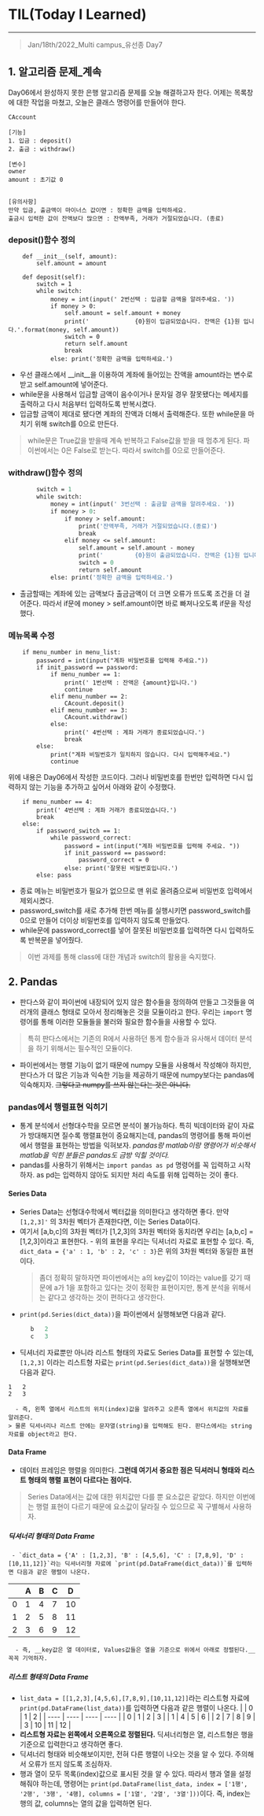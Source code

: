 # TIL(Today I Learned)

___

> Jan/18th/2022_Multi campus_유선종 Day7

## 1. 알고리즘 문제_계속
Day06에서 완성하지 못한 은행 알고리즘 문제를 오늘 해결하고자 한다. 어제는 목록창에 대한 작업을 마쳤고, 오늘은 클래스 명령어를 만들어야 한다.

```[class명]
CAccount

[기능]
1. 입금 : deposit()
2. 출금 : withdraw()

[변수]
owner
amount : 초기값 0


[유의사항]
만약 입금, 출금액이 마이너스 값이면 : 정확한 금액을 입력하세요.
출금시 입력한 값이 잔액보다 많으면 : 잔액부족, 거래가 거절되었습니다. (종료)
```
### deposit()함수 정의
```class CAccount:
    def __init__(self, amount):
        self.amount = amount
    
    def deposit(self):
        switch = 1
        while switch:
            money = int(input(' 2번선택 : 입금할 금액을 알려주세요. '))
            if money > 0:
                self.amount = self.amount + money
                print('             {0}원이 입금되었습니다. 잔액은 {1}원 입니다.'.format(money, self.amount))
                switch = 0
                return self.amount
                break
            else: print('정확한 금액을 입력하세요.')
```
 - 우선 클래스에서 __init__을 이용하여 계좌에 들어있는 잔액을 amount라는 변수로 받고 self.amount에 넣어준다.
 - while문을 사용해서 입금할 금액이 음수이거나 문자일 경우 잘못됐다는 메세지를 출력하고 다시 처음부터 입력하도록 반복시켰다.
 - 입금할 금액이 제대로 됐다면 계좌의 잔액과 더해서 출력해준다. 또한 while문을 마치기 위해 switch를 0으로 만든다.
 > while문은 True값을 받을때 계속 반복하고 False값을 받을 때 멈추게 된다. 파이썬에서는 0은 False로 받는다. 따라서 switch를 0으로 만들어준다.

### withdraw()함수 정의
```def withdraw(self):
        switch = 1
        while switch:
            money = int(input(' 3번선택 : 출금할 금액을 알려주세요. '))
            if money > 0:
                if money > self.amount:
                    print('잔액부족, 거래가 거절되었습니다.(종료)')
                    break
                elif money <= self.amount:
                    self.amount = self.amount - money
                    print('         {0}원이 출금되었습니다. 잔액은 {1}원 입니다.'.format(money, self.amount))
                    switch = 0
                    return self.amount
            else: print('정확한 금액을 입력하세요.')
```
 - 출금할때는 계좌에 있는 금액보다 출금금액이 더 크면 오류가 뜨도록 조건을 더 걸어준다. 따라서 if문에 money > self.amount이면 바로 빠져나오도록 if문을 작성했다.

### 메뉴목록 수정
```menu_number = int(input("메뉴를 선택해 주세요."))
    if menu_number in menu_list:
        password = int(input("계좌 비밀번호를 입력해 주세요."))
        if init_password == password:
            if menu_number == 1:
                print(' 1번선택 : 잔액은 {amount}입니다.')
                continue
            elif menu_number == 2:
                CAcount.deposit()
            elif menu_number == 3:
                CAcount.withdraw()
            else:
                print(' 4번선택 : 계좌 거래가 종료되었습니다.')
                break
        else:
            print("계좌 비밀번호가 일치하지 않습니다. 다시 입력해주세요.")
            continue
```
위에 내용은 Day06에서 작성한 코드이다. 그러나 비밀번호를 한번만 입력하면 다시 입력하지 않는 기능을 추가하고 싶어서 아래와 같이 수정했다.
```menu_number = int(input("메뉴를 선택해 주세요. "))
    if menu_number == 4:
        print(' 4번선택 : 계좌 거래가 종료되었습니다.')
        break
    else:
        if password_switch == 1:
            while password_correct:
                password = int(input("계좌 비밀번호를 입력해 주세요. "))
                if init_password == password:
                    password_correct = 0
                else: print('잘못된 비밀번호입니다.')
        else: pass
```
 - 종료 메뉴는 비밀번호가 필요가 없으므로 맨 위로 올려줌으로써 비밀번호 입력에서 제외시켰다.
 - password_switch를 새로 추가해 한번 메뉴를 실행시키면 password_switch를 0으로 만들어 더이상 비밀번호를 입력하지 않도록 만들었다.
 - while문에 password_correct를 넣어 잘못된 비밀번호를 입력하면 다시 입력하도록 반복문을 넣어줬다.
 > 이번 과제를 통해 class에 대한 개념과 switch의 활용을 숙지했다.
## 2. Pandas
 - 판다스와 같이 파이썬에 내장되어 있지 않은 함수들을 정의하여 만들고 그것들을 여러개의 클래스 형태로 모아서 정리해놓은 것을 모듈이라고 한다. 우리는 `import` 명령어를 통해 이러한 모듈들을 불러와 필요한 함수들을 사용할 수 있다.
 > 특히 판다스에서는 기존의 R에서 사용하던 통계 함수들과 유사해서 데이터 분석을 하기 위해서는 필수적인 모듈이다.
 - 파이썬에서는 행렬 기능이 없기 때문에 numpy 모듈을 사용해서 작성해야 하지만, 판다스가 더 많은 기능과 익숙한 기능을 제공하기 때문에 numpy보다는 pandas에 익숙해지자. ~~그렇다고 numpy를 쓰지 않는다는 것은 아니다.~~
  ### pandas에서 행렬표현 익히기
  - 통계 분석에서 선형대수학을 모르면 분석이 불가능하다. 특히 빅데이터와 같이 자료가 방대해지면 질수록 행렬표현이 중요해지는데, pandas의 명령어를 통해 파이썬에서 행렬을 표현하는 방법을 익혀보자. _pandas랑 matlab이랑 명령어가 비슷해서 matlab을 익힌 분들은 pandas도 금방 익힐 것이다._
  - pandas를 사용하기 위해서는 `import pandas as pd` 명령어를 꼭 입력하고 시작하자. as pd는 입력하지 않아도 되지만 처리 속도를 위해 입력하는 것이 좋다.
  #### Series Data
   - Series Data는 선형대수학에서 벡터값을 의미한다고 생각하면 좋다. 만약 `[1,2,3]'` 의 3차원 벡터가 존재한다면, 이는 Series Data이다.
   - 여기서 [a,b,c]의 3차원 벡터가 [1,2,3]의 3차원 벡터와 동치라면 우리는 [a,b,c] = [1,2,3]이라고 표현한다.
    - 위의 표현을 우리는 딕셔너리 자료로 표현할 수 있다. 즉, `dict_data = {'a' : 1, 'b' : 2, 'c' : 3}`은 위의 3차원 벡터와 동일한 표현이다.
      > 좀더 정확히 말하자면 파이썬에서는 a의 key값이 1이라는 value를 갖기 때문에 a가 1을 포함하고 있다는 것이 정확한 표현이지만, 통계 분석을 위해서는 같다고 생각하는 것이 편하다고 생각한다.
   - `print(pd.Series(dict_data))`을 파이썬에서 실행해보면 다음과 같다.
      ```a   1
         b   2
         c   3
      ```
   - 딕셔너리 자료뿐만 아니라 리스트 형태의 자료도 Series Data를 표현할 수 있는데, `[1,2,3]` 이라는 리스트형 자료는 `print(pd.Series(dict_data))`을 실행해보면 다음과 같다.
```0   1
1   2
2   3
```
      - 즉, 왼쪽 열에서 리스트의 위치(index)값을 알려주고 오른족 열에서 위치값의 자료를 알려준다.
    > 물론 딕셔너리나 리스트 안에는 문자열(string)을 입력해도 된다. 판다스에서는 string 자료를 object라고 한다.
 #### Data Frame
   - 데이터 프레임은 행렬을 의미한다. __그런데 여기서 중요한 점은 딕셔러니 형태와 리스트 형태의 행렬 표현이 다르다는 점이다.__
   > Series Data에서는 값에 대한 위치값만 다를 뿐 요소값은 같았다. 하지만 이번에는 행렬 표현이 다르기 때문에 요소값이 달라질 수 있으므로 꼭 구별해서 사용하자.
   ##### 딕셔너리 형태의 Data Frame
     - `dict_data = {'A' : [1,2,3], 'B' : [4,5,6], 'C' : [7,8,9], 'D' : [10,11,12]}`라는 딕셔너리형 자료에 `print(pd.DataFrame(dict_data))`를 입력하면 다음과 같은 행렬이 나온다.
|      | A    | B    | C    | D    |
| ---- | ---- | ---- | ---- | ---- |
| 0    | 1    | 4    | 7    | 10   |
| 1    | 2    | 5    | 8    | 11   |
| 2    | 3    | 6    | 9    | 12   |
      - 즉, __key값은 열 데이터로, Values값들은 열을 기준으로 위에서 아래로 정렬된다.__ 꼭꼭 기억하자.
   ##### 리스트 형태의 Data Frame
   - `list_data = [[1,2,3],[4,5,6],[7,8,9],[10,11,12]]`라는 리스트형 자료에 `print(pd.DataFrame(list_data))`를 입력하면 다음과 같은 행렬이 나온다.
|      | 0    | 1    | 2    |
| ---- | ---- | ---- | ---- |
| 0    | 1    | 2    | 3    |
| 1    | 4    | 5    | 6    |
| 2    | 7    | 8    | 9    |
| 3    | 10   | 11   | 12   |
   - __리스트형 자료는 왼쪽에서 오른쪽으로 정렬된다.__ 딕셔너리형은 열, 리스트형은 행을 기준으로 입력한다고 생각하면 좋다.
   - 딕셔너리 형태와 비슷해보이지만, 전혀 다른 행렬이 나오는 것을 알 수 있다. 주의해서 오류가 뜨지 않도록 조심하자.
   - 행과 열이 모두 목록(index)값으로 표시된 것을 알 수 있다. 따라서 행과 열을 설정해줘야 하는데, 명령어는 `print(pd.DataFrame(list_data, index = ['1행', '2행', '3행', '4행], columns = ['1열', '2열', '3열']))`이다. 즉, index는 행의 값, columns는 열의 값을 입력하면 된다.